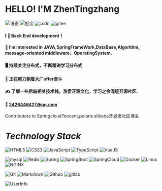  # HELLO!  I'M  ZhenTingzhang 
<!-- ![Apache](https://img.shields.io/badge/License-MIT%202.0%20Apache%20Alliance-red?logo=GO?style=flat-square)
![xxx](https://img.shields.io/badge/GitHub-wki-green?logo=github&logoColor=red)
![xx](https://img.shields.io/badge/SpringFrameWook-contribute-brightgreen?logo=Spring)
![x](https://img.shields.io/badge/Tencent-contributor-brightgreen?logo=CodingNinjas)
![x](https://img.shields.io/badge/CloudWeGO-contributor-brightgreen?logo=ByteDance) -->
![语雀](https://img.shields.io/badge/TypeScript-007ACC.svg?style=flat-square&logo=typescript&logoColor=white)
![掘金](https://img.shields.io/badge/TypeScript-007ACC.svg?style=flat-square&logo=typescript&logoColor=white)
![csdn](https://img.shields.io/badge/TypeScript-007ACC.svg?style=flat-square&logo=typescript&logoColor=white)
![gitee](https://img.shields.io/badge/TypeScript-007ACC.svg?style=flat-square&logo=typescript&logoColor=white)

#### I 💖 Back End development！
#### 📑 I’m interested in JAVA,SpringFrameWork,DataBase,Algorithm, message-oriented middleware，OperatingSystem.
#### 🖥️ 持续关注分布式，不断精进学习分布式
#### 💬 正在努力朝着大厂offer奋斗
#### ✍️ 了解一些后端相关技术栈，热爱开源文化，学习之余混迹开源社区.
#### 📮 2426446427@qq.com

Contributors to SpringcloudTencent,polaris
alibaba开发者社区博主

# _Technology Stack_
![HTML5](https://img.shields.io/badge/HTML5-E34F26.svg?style=flat-square&logo=html5&logoColor=white)
![CSS3](https://img.shields.io/badge/CSS3-1572B6.svg?style=flat-square&logo=css3&logoColor=white)
![JavaScript](https://img.shields.io/badge/JavaScript-323330.svg?style=flat-square&logo=javascript&logoColor=F7DF1E)
![TypeScript](https://img.shields.io/badge/TypeScript-007ACC.svg?style=flat-square&logo=typescript&logoColor=white)
![VueJS](https://img.shields.io/badge/Vue.js-35495e.svg?style=flat-square&logo=vue.js&logoColor=4FC08D)

![mysql](https://img.shields.io/badge/mysql-4479A1.svg?style=flat-square&logo=mysql&logoColor=white)
![Redis](https://img.shields.io/badge/redis-DC382D.svg?style=flat-square&logo=Redis&logoColor=white)
![Spring](https://img.shields.io/badge/Spring-6DB33F.svg?style=flat-square&logo=spring&logoColor=white)
![SpringBoot](https://img.shields.io/badge/SpringBoot-6DB33F.svg?style=flat-square&logo=springboot&logoColor=white)
![SpringCloud](https://avatars.githubusercontent.com/u/7815877width=16px&height=16px?style=flat-square&logo=springcloud&logoColor=white)
![Docker](https://img.shields.io/badge/-Docker-FCC624?style=flat-square&logo=docker&logoColor=white)
![Linux](https://img.shields.io/badge/Linux-FCC624?style=flat-square&logo=linux&logoColor=black)
![NGINX](https://img.shields.io/badge/nginx-009639.svg?style=flat-square&logo=nginx&logoColor=black)

![Git](https://img.shields.io/badge/-Git-FCC624?style=flat-square&logo=git)
![Markdown](https://img.shields.io/badge/Markdown-000000.svg?style=flat-square&logo=markdown&logoColor=white)
![Github](https://img.shields.io/badge/Github-100000.svg?style=flat-square&logo=github&logoColor=white)
![gitlab](https://img.shields.io/badge/Gitlab-330f63.svg?style=flat-square&logo=gitlab&logoColor=white)


![UserInfo](https://github-readme-stats.vercel.app/api?username=AllianceTing)
